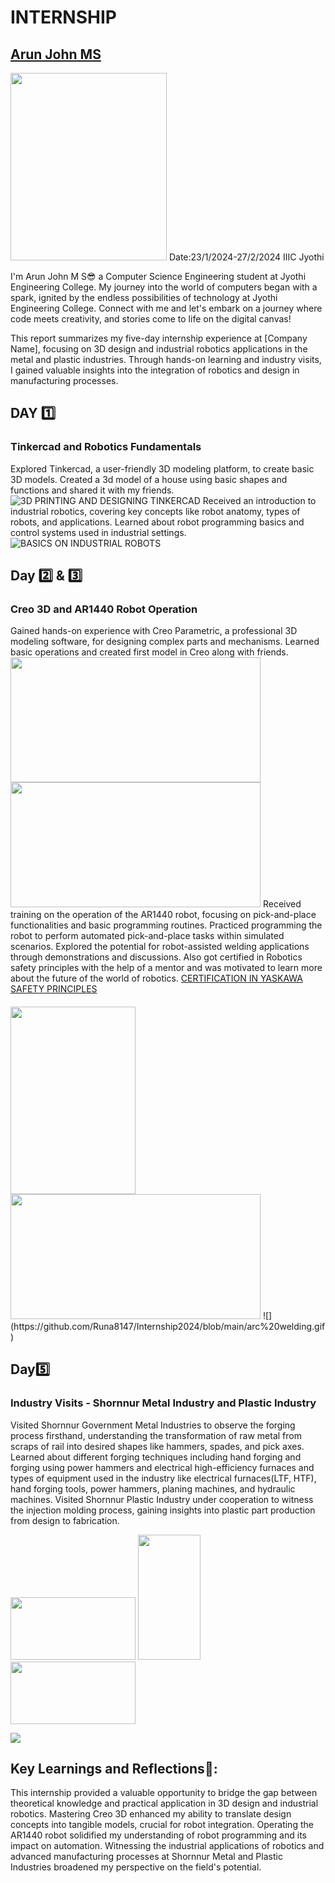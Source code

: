 # INTERNSHIP
## [Arun John MS](https://github.com/Runa8147)
<img src=https://github.com/Runa8147/Internship2024/blob/main/arunph.jpg width="250" height="300">
Date:23/1/2024-27/2/2024
IIIC Jyothi

I'm Arun John M S😎 a Computer Science Engineering student at Jyothi Engineering College.
My journey into the world of computers began with a spark, ignited by the endless possibilities of technology at Jyothi Engineering College. Connect with me and let's embark on a journey where code meets creativity, and stories come to life on the digital canvas!

This report summarizes my five-day internship experience at [Company Name], focusing on 3D design and industrial robotics applications in the metal and plastic industries. Through hands-on learning and industry visits, I gained valuable insights into the integration of robotics and design in manufacturing processes.

## DAY 1️⃣
### Tinkercad and Robotics Fundamentals
Explored Tinkercad, a user-friendly 3D modeling platform, to create basic 3D models.
Created a 3d model of a house using basic shapes and functions and shared it with my friends. 
![3D PRINTING AND DESIGNING TINKERCAD](https://github.com/Runa8147/Internship2024/blob/main/house3d.png)
Received an introduction to industrial robotics, covering key concepts like robot anatomy, types of robots, and applications.
Learned about robot programming basics and control systems used in industrial settings.
![BASICS ON INDUSTRIAL ROBOTS](https://github.com/Runa8147/Internship2024/blob/main/ROBOTIC%20ARM.jpg)

## Day 2️⃣ & 3️⃣
### Creo 3D and AR1440 Robot Operation
Gained hands-on experience with Creo Parametric, a professional 3D modeling software, for designing complex parts and mechanisms.
Learned basic operations and created first model in Creo along with friends.
<img src=https://github.com/Runa8147/Internship2024/blob/main/CREO.jpg width="400" height="200">
<img src=https://github.com/Runa8147/Internship2024/blob/main/WhatsApp%20Image%202024-01-26%20at%2022.12.49_652d1f95.jpg width="400" height="200">
Received training on the operation of the AR1440 robot, focusing on pick-and-place functionalities and basic programming routines.
Practiced programming the robot to perform automated pick-and-place tasks within simulated scenarios.
Explored the potential for robot-assisted welding applications through demonstrations and discussions.
Also got certified in Robotics safety principles with the help of a mentor and was motivated to learn more about the future of the world of robotics.
[CERTIFICATION IN YASKAWA SAFETY PRINCIPLES](https://github.com/Runa8147/Internship2024/blob/main/MTEC%20CertificateAbsorbFields-1.pdf)
####
<img src=https://github.com/Runa8147/Internship2024/blob/main/MOTOMAN-AR1440_max.png width="200" height="300">
<img src=https://github.com/Runa8147/Internship2024/blob/main/ROBOTIC%20ARM.jpg width="400" height="200">
![](https://github.com/Runa8147/Internship2024/blob/main/arc%20welding.gif)

## Day5️⃣
### Industry Visits - Shornnur Metal Industry and Plastic Industry
Visited Shornnur Government Metal Industries to observe the forging process firsthand, understanding the transformation of raw metal from scraps of rail into desired shapes like hammers, spades, and pick axes.
Learned about different forging techniques including hand forging and forging using power hammers and electrical high-efficiency furnaces and types of equipment used in the industry like electrical furnaces(LTF, HTF), hand forging tools, power hammers, planing machines, and hydraulic machines.
Visited Shornnur Plastic Industry under cooperation to witness the injection molding process, gaining insights into plastic part production from design to fabrication.

<img src=https://github.com/Runa8147/Internship2024/blob/main/IMG-20240127-WA0002.jpg width="200" height="100">
<img src=https://github.com/Runa8147/Internship2024/blob/main/IMG-20240127-WA0003.jpg width="100" height="200">
<img src=https://github.com/Runa8147/Internship2024/blob/main/IMG-20240127-WA0005.jpg width="200" height="100">

![](https://github.com/Runa8147/Internship2024/blob/main/powerhammer.gif)



## Key Learnings and Reflections📝:
This internship provided a valuable opportunity to bridge the gap between theoretical knowledge and practical application in 3D design and industrial robotics.
Mastering Creo 3D enhanced my ability to translate design concepts into tangible models, crucial for robot integration.
Operating the AR1440 robot solidified my understanding of robot programming and its impact on automation.
Witnessing the industrial applications of robotics and advanced manufacturing processes at Shornnur Metal and Plastic Industries broadened my perspective on the field's potential.
